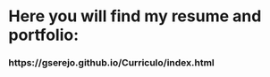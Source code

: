 <h1>Here you will find my resume and portfolio:</h1>
<h3>https://gserejo.github.io/Curriculo/index.html</h3>
